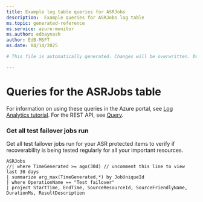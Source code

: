 ```yaml
---
title: Example log table queries for ASRJobs
description:  Example queries for ASRJobs log table
ms.topic: generated-reference
ms.service: azure-monitor
ms.author: edbaynash
author: EdB-MSFT
ms.date: 04/14/2025

# This file is automatically generated. Changes will be overwritten. Do not change this file directly. 

---
```


# Queries for the ASRJobs table

For information on using these queries in the Azure portal, see [Log Analytics tutorial](/azure/azure-monitor/logs/log-analytics-tutorial). For the REST API, see [Query](/rest/api/loganalytics/query).


### Get all test failover jobs run  


Get all test failover jobs run for your ASR protected items to verify if recoverability is being tested regularly for all your important resources.  

```query
ASRJobs
//| where TimeGenerated >= ago(30d) // uncomment this line to view last 30 days
| summarize arg_max(TimeGenerated,*) by JobUniqueId
| where OperationName == "Test failover"
| project StartTime, EndTime, SourceResourceId, SourceFriendlyName, DurationMs, ResultDescription
```

